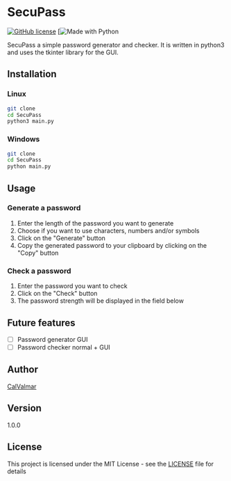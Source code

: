 # SecuPass

[![GitHub license](https://img.shields.io/badge/license-MIT-blue.svg)](https://raw.githubusercontent.com/CalValmar/SecuPass/master/LICENSE)
[![Made with Python](https://img.shields.io/badge/Made%20with-Python-blue)

SecuPass a simple password generator and checker. It is written in python3 and uses the tkinter library for the GUI.

## Installation
### Linux
```bash
git clone
cd SecuPass
python3 main.py
```
### Windows
```bash
git clone
cd SecuPass
python main.py
```
## Usage
### Generate a password
1. Enter the length of the password you want to generate
2. Choose if you want to use characters, numbers and/or symbols
3. Click on the "Generate" button
4. Copy the generated password to your clipboard by clicking on the "Copy" button

### Check a password
1. Enter the password you want to check
2. Click on the "Check" button
3. The password strength will be displayed in the field below

## Future features
- [ ] Password generator GUI
- [ ] Password checker normal + GUI

## Author
[CalValmar](hhttps://github.com/CalValmar)

## Version
1.0.0

## License
This project is licensed under the MIT License - see the [LICENSE](LICENSE.md) file for details
